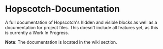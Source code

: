 # Hopscotch-Documentation
A full documentation of Hopscotch's hidden and visible blocks as well as a documentation for project files. This doesn't include all features yet, as this is currently a Work In Progress.

**Note**: The documentation is located in the wiki section.
